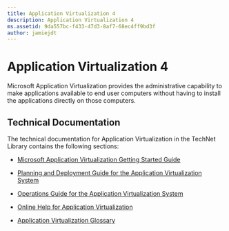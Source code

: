 ```yaml
---
title: Application Virtualization 4
description: Application Virtualization 4
ms.assetid: 9da557bc-f433-47d3-8af7-68ec4ff9bd3f
author: jamiejdt
---
```


# Application Virtualization 4


Microsoft Application Virtualization provides the administrative capability to make applications available to end user computers without having to install the applications directly on those computers.

## Technical Documentation


The technical documentation for Application Virtualization in the TechNet Library contains the following sections:

-   [Microsoft Application Virtualization Getting Started Guide](microsoft-application-virtualization-getting-started-guide.md)

-   [Planning and Deployment Guide for the Application Virtualization System](planning-and-deployment-guide-for-the-application-virtualization-system.md)

-   [Operations Guide for the Application Virtualization System](operations-guide-for-the-application-virtualization-system.md)

-   [Online Help for Application Virtualization](online-help-for-application-virtualization.md)

-   [Application Virtualization Glossary](application-virtualization-glossary.md)

 

 





